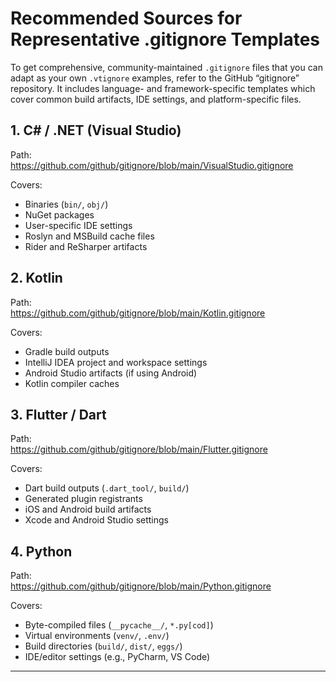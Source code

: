 # Recommended Sources for Representative .gitignore Templates

To get comprehensive, community-maintained `.gitignore` files that you can adapt as your own `.vtignore` examples, refer to the GitHub “gitignore” repository. It includes language- and framework-specific templates which cover common build artifacts, IDE settings, and platform-specific files.

## 1. C# / .NET (Visual Studio)
Path:  
https://github.com/github/gitignore/blob/main/VisualStudio.gitignore  

Covers:  
- Binaries (`bin/`, `obj/`)  
- NuGet packages  
- User-specific IDE settings  
- Roslyn and MSBuild cache files  
- Rider and ReSharper artifacts  

## 2. Kotlin
Path:  
https://github.com/github/gitignore/blob/main/Kotlin.gitignore  

Covers:  
- Gradle build outputs  
- IntelliJ IDEA project and workspace settings  
- Android Studio artifacts (if using Android)  
- Kotlin compiler caches  

## 3. Flutter / Dart
Path:  
https://github.com/github/gitignore/blob/main/Flutter.gitignore  

Covers:  
- Dart build outputs (`.dart_tool/`, `build/`)  
- Generated plugin registrants  
- iOS and Android build artifacts  
- Xcode and Android Studio settings  

## 4. Python
Path:  
https://github.com/github/gitignore/blob/main/Python.gitignore  

Covers:  
- Byte-compiled files (`__pycache__/`, `*.py[cod]`)  
- Virtual environments (`venv/`, `.env/`)  
- Build directories (`build/`, `dist/`, `eggs/`)  
- IDE/editor settings (e.g., PyCharm, VS Code)  

***